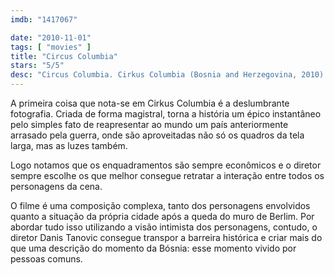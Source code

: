 ```yaml
---
imdb: "1417067"

date: "2010-11-01"
tags: [ "movies" ]
title: "Circus Columbia"
stars: "5/5"
desc: "Circus Columbia. Cirkus Columbia (Bosnia and Herzegovina, 2010). Dirigido por Danis Tanovic. Escrito por Ivica Djikic, Danis Tanovic. Com Predrag Manojlovic, Mira Furlan, Boris Ler, Jelena Stupljanin, Milan Strljic, Mario Knezovic, Svetislav Goncic, Almir Mehic, Mirza Tanovic."
---
```

A primeira coisa que nota-se em Cirkus Columbia é a deslumbrante fotografia. Criada de forma magistral, torna a história um épico instantâneo pelo simples fato de reapresentar ao mundo um país anteriormente arrasado pela guerra, onde são aproveitadas não só os quadros da tela larga, mas as luzes também.

Logo notamos que os enquadramentos são sempre econômicos e o diretor sempre escolhe os que melhor consegue retratar a interação entre todos os personagens da cena.

O filme é uma composição complexa, tanto dos personagens envolvidos quanto a situação da própria cidade após a queda do muro de Berlim. Por abordar tudo isso utilizando a visão intimista dos personagens, contudo, o diretor Danis Tanovic consegue transpor a barreira histórica e criar mais do que uma descrição do momento da Bósnia: esse momento vivido por pessoas comuns.
